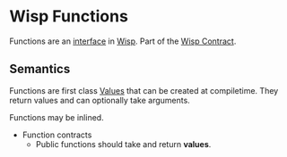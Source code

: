 # Wisp Functions

Functions are an [interface](data.md) in [Wisp](../wisp.md). Part of the [Wisp Contract](contract.md).

## Semantics

Functions are first class [Values](data.md#value) that can be created at compiletime. They return values and can optionally take arguments.

Functions may be inlined.

- Function contracts
  - Public functions should take and return **values**.
